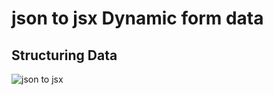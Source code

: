 # json to jsx Dynamic form data 
## Structuring Data 

![json to jsx](https://i.postimg.cc/jS46NHY6/jsontojsx.png)